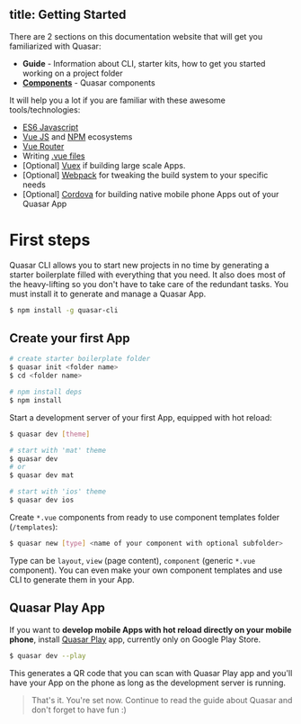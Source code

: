 title: Getting Started
---
There are 2 sections on this documentation website that will get you familiarized with Quasar:
  * **Guide** - Information about CLI, starter kits, how to get you started working on a project folder
  * [**Components**](/components) - Quasar components

It will help you a lot if you are familiar with these awesome tools/technologies:

* [ES6 Javascript](http://www.2ality.com/2015/08/getting-started-es6.html)
* [Vue JS](http://vuejs.org) and [NPM](http://npmjs.org) ecosystems
* [Vue Router](http://router.vuejs.org/)
* Writing [.vue files](http://vue-loader.vuejs.org/en/index.html)
* [Optional] [Vuex](http://vuex.vuejs.org/) if building large scale Apps.
* [Optional] [Webpack](http://webpack.github.io/) for tweaking the build system to your specific needs
* [Optional] [Cordova](https://cordova.apache.org/) for building native mobile phone Apps out of your Quasar App

# First steps
Quasar CLI allows you to start new projects in no time by generating a starter boilerplate filled with everything that you need. It also does most of the heavy-lifting so you don't have to take care of the redundant tasks. You must install it to generate and manage a Quasar App.

``` bash
$ npm install -g quasar-cli
```

## Create your first App

``` bash
# create starter boilerplate folder
$ quasar init <folder name>
$ cd <folder name>

# npm install deps
$ npm install
```

Start a development server of your first App, equipped with hot reload:

``` bash
$ quasar dev [theme]

# start with 'mat' theme
$ quasar dev
# or
$ quasar dev mat

# start with 'ios' theme
$ quasar dev ios
```

Create `*.vue` components from ready to use component templates folder (`/templates`):

``` bash
$ quasar new [type] <name of your component with optional subfolder>
```

Type can be `layout`, `view` (page content), `component` (generic `*.vue` component).
You can even make your own component templates and use CLI to generate them in your App.

## Quasar Play App
If you want to **develop mobile Apps with hot reload directly on your mobile phone**, install [Quasar Play](/guide/quasar-play-app.html) app, currently only on Google Play Store.

``` bash
$ quasar dev --play
```

This generates a QR code that you can scan with Quasar Play app and you'll have your App on the phone as long as the development server is running.

> That's it. You're set now. Continue to read the guide about Quasar and don't forget to have fun :)
